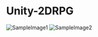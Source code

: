 # Unity-2DRPG
![SampleImage1](https://github.com/NemotoYoshiyuki/Unity-2DRPG/blob/master/20200112-231059.png?raw=true)
![SampleImage2](https://github.com/NemotoYoshiyuki/Unity-2DRPG/blob/master/20200112-231108.png?raw=true)
